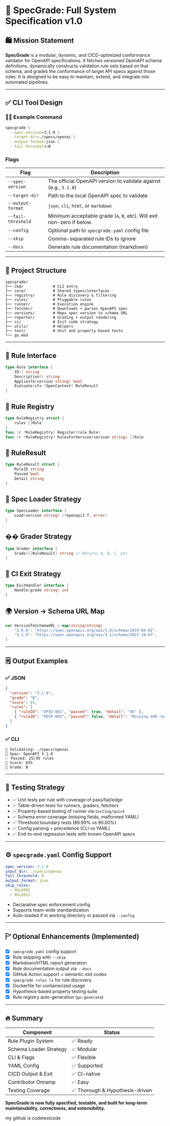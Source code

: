 # 📘 SpecGrade: Full System Specification v1.0

## 🛍️ Mission Statement

**SpecGrade** is a modular, dynamic, and CICD-optimized conformance validator for OpenAPI specifications. It fetches versioned OpenAPI schema definitions, dynamically constructs validation rule sets based on that schema, and grades the conformance of target API specs against those rules. It is designed to be easy to maintain, extend, and integrate into automated pipelines.

---

## ✅ CLI Tool Design

### 🧑‍💻 Example Command

```bash
specgrade \
  --spec-version=3.1.0 \
  --target-dir=./specs/openai \
  --output-format=json \
  --fail-threshold=B
```

### Flags

| Flag               | Description                                                            |
| ------------------ | ---------------------------------------------------------------------- |
| `--spec-version`   | The official OpenAPI version to validate against (e.g., `3.1.0`)       |
| `--target-dir`     | Path to the local OpenAPI spec to validate                             |
| `--output-format`  | `json`, `cli`, `html`, or `markdown`                                   |
| `--fail-threshold` | Minimum acceptable grade (`A`, `B`, etc). Will exit non-zero if below. |
| `--config`         | Optional path to `specgrade.yaml` config file                          |
| `--skip`           | Comma-separated rule IDs to ignore                                     |
| `--docs`           | Generate rule documentation (markdown)                                 |

---

## 📂 Project Structure

```
specgrade/
├── cmd/             # CLI entry
├── core/            # Shared types/interfaces
├── registry/        # Rule discovery & filtering
├── rules/           # Pluggable rules
├── runner/          # Execution engine
├── fetcher/         # Downloads + parses OpenAPI spec
├── versions/        # Maps spec version to schema URL
├── reporter/        # Grading + output rendering
├── ci/              # Exit code strategy
├── utils/           # Helpers
├── test/            # Unit and property-based tests
└── go.mod
```

---

## 🔌 Rule Interface

```go
type Rule interface {
    ID() string
    Description() string
    AppliesTo(version string) bool
    Evaluate(ctx *SpecContext) RuleResult
}
```

## 📜 Rule Registry

```go
type RuleRegistry struct {
    rules []Rule
}
func (r *RuleRegistry) Register(rule Rule)
func (r *RuleRegistry) RulesForVersion(version string) []Rule
```

## 🧠 RuleResult

```go
type RuleResult struct {
    RuleID string
    Passed bool
    Detail string
}
```

## 📆 Spec Loader Strategy

```go
type SpecLoader interface {
    Load(version string) (*openapi3.T, error)
}
```

## �� Grader Strategy

```go
type Grader interface {
    Grade([]RuleResult) string // Returns A, B, C, etc
}
```

## 🚦 CI Exit Strategy

```go
type ExitHandler interface {
    Handle(grade string) int
}
```

## 🌍 Version → Schema URL Map

```go
var VersionToSchemaURL = map[string]string{
    "3.0.0": "https://spec.openapis.org/oas/3.0/schema/2019-04-02",
    "3.1.0": "https://spec.openapis.org/oas/3.1/schema/2022-10-07",
}
```

---

## 🗒️ Output Examples

### ✅ JSON

```json
{
  "version": "3.1.0",
  "grade": "B",
  "score": 83,
  "rules": [
    { "ruleID": "OPID-001", "passed": true, "detail": "OK" },
    { "ruleID": "RESP-002", "passed": false, "detail": "Missing 400 response" }
  ]
}
```

### ✅ CLI

```
📄 Validating: ./specs/openai
🔖 Spec: OpenAPI 3.1.0
✅ Passed: 25/30 rules
🎯 Score: 83%
🏅 Grade: B
```

---

## 🧪 Testing Strategy

* ✅ Unit tests per rule with coverage of pass/fail/edge
* ✅ Table-driven tests for runners, graders, fetchers
* ✅ Property-based testing of runner via `testing/quick`
* ✅ Schema error coverage (missing fields, malformed YAML)
* ✅ Threshold boundary tests (89.99% vs 90.00%)
* ✅ Config parsing + precedence (CLI vs YAML)
* ✅ End-to-end regression tests with known OpenAPI specs

---

## ⚙️ `specgrade.yaml` Config Support

```yaml
spec_version: 3.1.0
input_dir: ./specs/openai
fail_threshold: B
output_format: json
skip_rules:
  - RULE001
  - RULE012
```

* Declarative spec enforcement config
* Supports team-wide standardization
* Auto-loaded if in working directory or passed via `--config`

---

## 🏱 Optional Enhancements (Implemented)

* [x] `specgrade.yaml` config support
* [x] Rule skipping with `--skip`
* [x] Markdown/HTML report generation
* [x] Rule documentation output via `--docs`
* [x] GitHub Action support + semantic exit codes
* [x] `specgrade rules ls` for rule discovery
* [x] Dockerfile for containerized usage
* [x] Hypothesis-based property testing suite
* [x] Rule registry auto-generation (`go:generate`)

---

## 🔥 Summary

| Component              | Status                         |
| ---------------------- | ------------------------------ |
| Rule Plugin System     | ✅ Ready                        |
| Schema Loader Strategy | ✅ Modular                      |
| CLI & Flags            | ✅ Flexible                     |
| YAML Config            | ✅ Supported                    |
| CICD Output & Exit     | ✅ CI-native                    |
| Contributor Onramp     | ✅ Easy                         |
| Testing Coverage       | ✅ Thorough & Hypothesis-driven |

**SpecGrade is now fully specified, testable, and built for long-term maintainability, correctness, and extensibility.**

my github is codetestcode